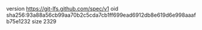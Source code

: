 version https://git-lfs.github.com/spec/v1
oid sha256:93a88a56cb99aa70b2c5cda7cb1ff699ead6912db8e619d6e998aaafb75e1232
size 2329
